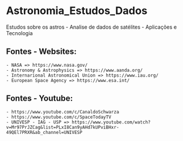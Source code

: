 # Astronomia_Estudos_Dados
Estudos sobre os astros - Analise de dados de satélites -  Aplicações e Tecnologia

## Fontes - Websites:
    - NASA => https://www.nasa.gov/
    - Astronomy & Astrophysics => https://www.aanda.org/
    - Internarional Astronomical Union => https://www.iau.org/
    - European Space Agency => https://www.esa.int/
    
## Fontes - Youtube:
    - https://www.youtube.com/c/CanaldoSchwarza
    - https://www.youtube.com/c/SpaceTodayTV
    - UNIVESP - IAG - USP => https://www.youtube.com/watch?v=Mr97PrJZCag&list=PLxI8Can9yAHd7kUPviBHxr-49QEl7PRXR&ab_channel=UNIVESP
